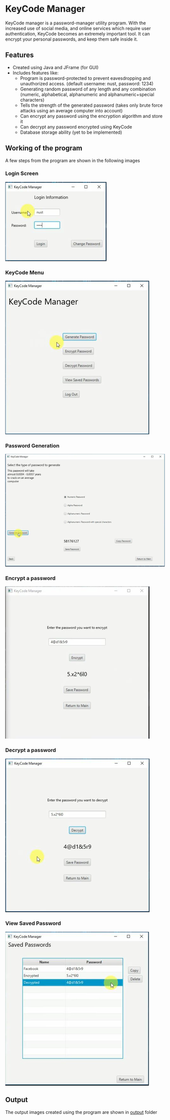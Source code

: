 # KeyCode Manager

KeyCode manager is a password-manager utility program. With the increased use of social media, and online services which require user authentication, KeyCode becomes an extremely important tool. It can encrypt your personal passwords, and keep them safe inside it.

## Features

* Created using Java and JFrame (for GUI)
* Includes features like:
     * Program is password-protected to prevent eavesdropping and unauthorized access. (default username: nust, password: 1234)
     * Generating random password of any length and any combination (numeric, alphabetical, alphanumeric and alphanumeric+special characters)
     * Tells the strength of the generated password (takes only brute force attacks using an average computer into account)
     * Can encrypt any password using the encryption algorithm and store it
     * Can decrypt any password encrypted using KeyCode
     * Database storage ability (yet to be implemented)
     
## Working of the program

A few steps from the program are shown in the following images

### Login Screen
![output](/output/SNAPSHOT0.JPG)

### KeyCode Menu 
![output](/output/SNAPSHOT1.JPG)

### Password Generation
![output](/output/SNAPSHOT2.JPG)

### Encrypt a password
![output](/output/SNAPSHOT3.JPG)

### Decrypt a password
![output](/output/SNAPSHOT4.JPG)

### View Saved Password
![output](/output/SNAPSHOT5.JPG)


## Output

The output images created using the program are shown in [output](/output) folder
